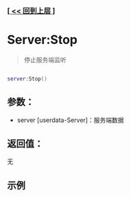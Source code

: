 ### [[ << 回到上层 ]](README.md)

# Server:Stop

> 停止服务端监听

```lua

server:Stop()

```

## 参数：

+ server [userdata-Server]：服务端数据

## 返回值：

无

## 示例

```lua

```